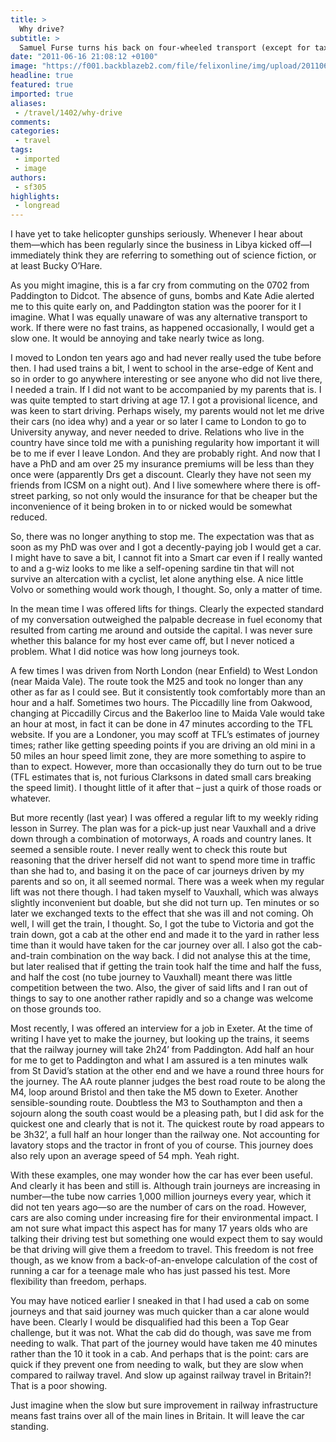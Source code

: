 ```yaml
---
title: >
  Why drive?
subtitle: >
  Samuel Furse turns his back on four-wheeled transport (except for taxis)
date: "2011-06-16 21:08:12 +0100"
image: "https://f001.backblazeb2.com/file/felixonline/img/upload/201106162205-felix-jpr_2744.jpg"
headline: true
featured: true
imported: true
aliases:
 - /travel/1402/why-drive
comments:
categories:
 - travel
tags:
 - imported
 - image
authors:
 - sf305
highlights:
 - longread
---
```


I have yet to take helicopter gunships seriously. Whenever I hear about them—which has been regularly since the business in Libya kicked off—I immediately think they are referring to something out of science fiction, or at least Bucky O’Hare.

As you might imagine, this is a far cry from commuting on the 0702 from Paddington to Didcot. The absence of guns, bombs and Kate Adie alerted me to this quite early on, and Paddington station was the poorer for it I imagine. What I was equally unaware of was any alternative transport to work. If there were no fast trains, as happened occasionally, I would get a slow one. It would be annoying and take nearly twice as long.

I moved to London ten years ago and had never really used the tube before then. I had used trains a bit, I went to school in the arse-edge of Kent and so in order to go anywhere interesting or see anyone who did not live there, I needed a train. If I did not want to be accompanied by my parents that is. I was quite tempted to start driving at age 17. I got a provisional licence, and was keen to start driving. Perhaps wisely, my parents would not let me drive their cars (no idea why) and a year or so later I came to London to go to University anyway, and never needed to drive. Relations who live in the country have since told me with a punishing regularity how important it will be to me if ever I leave London. And they are probably right. And now that I have a PhD and am over 25 my insurance premiums will be less than they once were (apparently Drs get a discount. Clearly they have not seen my friends from ICSM on a night out). And I live somewhere where there is off-street parking, so not only would the insurance for that be cheaper but the inconvenience of it being broken in to or nicked would be somewhat reduced.

So, there was no longer anything to stop me. The expectation was that as soon as my PhD was over and I got a decently-paying job I would get a car. I might have to save a bit, I cannot fit into a Smart car even if I really wanted to and a g-wiz looks to me like a self-opening sardine tin that will not survive an altercation with a cyclist, let alone anything else. A nice little Volvo or something would work though, I thought. So, only a matter of time.

In the mean time I was offered lifts for things. Clearly the expected standard of my conversation outweighed the palpable decrease in fuel economy that resulted from carting me around and outside the capital. I was never sure whether this balance for my host ever came off, but I never noticed a problem. What I did notice was how long journeys took.

A few times I was driven from North London (near Enfield) to West London (near Maida Vale). The route took the M25 and took no longer than any other as far as I could see. But it consistently took comfortably more than an hour and a half. Sometimes two hours. The Piccadilly line from Oakwood, changing at Piccadilly Circus and the Bakerloo line to Maida Vale would take an hour at most, in fact it can be done in 47 minutes according to the TFL website. If you are a Londoner, you may scoff at TFL’s estimates of journey times; rather like getting speeding points if you are driving an old mini in a 50 miles an hour speed limit zone, they are more something to aspire to than to expect. However, more than occasionally they do turn out to be true (TFL estimates that is, not furious Clarksons in dated small cars breaking the speed limit). I thought little of it after that – just a quirk of those roads or whatever.

But more recently (last year) I was offered a regular lift to my weekly riding lesson in Surrey. The plan was for a pick-up just near Vauxhall and a drive down through a combination of motorways, A roads and country lanes. It seemed a sensible route. I never really went to check this route but reasoning that the driver herself did not want to spend more time in traffic than she had to, and basing it on the pace of car journeys driven by my parents and so on, it all seemed normal. There was a week when my regular lift was not there though. I had taken myself to Vauxhall, which was always slightly inconvenient but doable, but she did not turn up. Ten minutes or so later we exchanged texts to the effect that she was ill and not coming. Oh well, I will get the train, I thought. So, I got the tube to Victoria and got the train down, got a cab at the other end and made it to the yard in rather less time than it would have taken for the car journey over all. I also got the cab-and-train combination on the way back. I did not analyse this at the time, but later realised that if getting the train took half the time and half the fuss, and half the cost (no tube journey to Vauxhall) meant there was little competition between the two. Also, the giver of said lifts and I ran out of things to say to one another rather rapidly and so a change was welcome on those grounds too.

Most recently, I was offered an interview for a job in Exeter. At the time of writing I have yet to make the journey, but looking up the trains, it seems that the railway journey will take 2h24’ from Paddington. Add half an hour for me to get to Paddington and what I am assured is a ten minutes walk from St David’s station at the other end and we have a round three hours for the journey. The AA route planner judges the best road route to be along the M4, loop around Bristol and then take the M5 down to Exeter. Another sensible-sounding route. Doubtless the M3 to Southampton and then a sojourn along the south coast would be a pleasing path, but I did ask for the quickest one and clearly that is not it. The quickest route by road appears to be 3h32’, a full half an hour longer than the railway one. Not accounting for lavatory stops and the tractor in front of you of course. This journey does also rely upon an average speed of 54 mph. Yeah right.

With these examples, one may wonder how the car has ever been useful. And clearly it has been and still is. Although train journeys are increasing in number—the tube now carries 1,000 million journeys every year, which it did not ten years ago—so are the number of cars on the road. However, cars are also coming under increasing fire for their environmental impact. I am not sure what impact this aspect has for many 17 years olds who are talking their driving test but something one would expect them to say would be that driving will give them a freedom to travel. This freedom is not free though, as we know from a back-of-an-envelope calculation of the cost of running a car for a teenage male who has just passed his test. More flexibility than freedom, perhaps.

You may have noticed earlier I sneaked in that I had used a cab on some journeys and that said journey was much quicker than a car alone would have been. Clearly I would be disqualified had this been a Top Gear challenge, but it was not. What the cab did do though, was save me from needing to walk. That part of the journey would have taken me 40 minutes rather than the 10 it took in a cab. And perhaps that is the point: cars are quick if they prevent one from needing to walk, but they are slow when compared to railway travel. And slow up against railway travel in Britain?! That is a poor showing.

Just imagine when the slow but sure improvement in railway infrastructure means fast trains over all of the main lines in Britain. It will leave the car standing.
